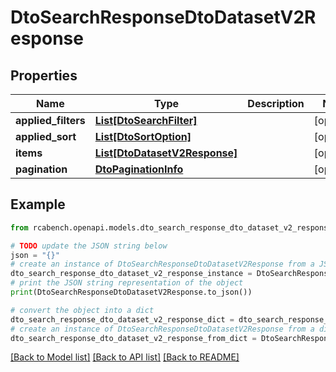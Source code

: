 # DtoSearchResponseDtoDatasetV2Response


## Properties

Name | Type | Description | Notes
------------ | ------------- | ------------- | -------------
**applied_filters** | [**List[DtoSearchFilter]**](DtoSearchFilter.md) |  | [optional] 
**applied_sort** | [**List[DtoSortOption]**](DtoSortOption.md) |  | [optional] 
**items** | [**List[DtoDatasetV2Response]**](DtoDatasetV2Response.md) |  | [optional] 
**pagination** | [**DtoPaginationInfo**](DtoPaginationInfo.md) |  | [optional] 

## Example

```python
from rcabench.openapi.models.dto_search_response_dto_dataset_v2_response import DtoSearchResponseDtoDatasetV2Response

# TODO update the JSON string below
json = "{}"
# create an instance of DtoSearchResponseDtoDatasetV2Response from a JSON string
dto_search_response_dto_dataset_v2_response_instance = DtoSearchResponseDtoDatasetV2Response.from_json(json)
# print the JSON string representation of the object
print(DtoSearchResponseDtoDatasetV2Response.to_json())

# convert the object into a dict
dto_search_response_dto_dataset_v2_response_dict = dto_search_response_dto_dataset_v2_response_instance.to_dict()
# create an instance of DtoSearchResponseDtoDatasetV2Response from a dict
dto_search_response_dto_dataset_v2_response_from_dict = DtoSearchResponseDtoDatasetV2Response.from_dict(dto_search_response_dto_dataset_v2_response_dict)
```
[[Back to Model list]](../README.md#documentation-for-models) [[Back to API list]](../README.md#documentation-for-api-endpoints) [[Back to README]](../README.md)


